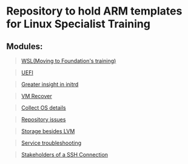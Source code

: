 # Repository to hold  ARM templates for Linux Specialist Training

## Modules:

> [WSL\(Moving to Foundation's training\)](https://github.com/mitchcr/ONEVM/tree/main/WSL/readme.md)

> [UEFI](https://github.com/mitchcr/ONEVM/tree/main/UEFI/readme.md) 

> [Greater insight in initrd](https://github.com/mitchcr/ONEVM/tree/main/Initrd/Readme.md)

> [VM Recover](https://github.com/mitchcr/ONEVM/tree/main/VMRecover/Readme.md)

> [Collect OS details](https://github.com/mitchcr/ONEVM/tree/main/CollectOSDetails/readme.md)

> [Repository issues](https://github.com/mitchcr/ONEVM/tree/main/RepositoryIssues/readme.md)  

> [Storage besides LVM](https://github.com/mitchcr/ONEVM/blob/main/Storage/readme.md)

> [Service troubleshooting](https://github.com/mitchcr/ONEVM/blob/main/ServiceTroubleshooting/readme.md)

> [Stakeholders of a SSH Connection](https://github.com/mitchcr/ONEVM/tree/main/StakeholdersOfASSHConnection/readme.md)


